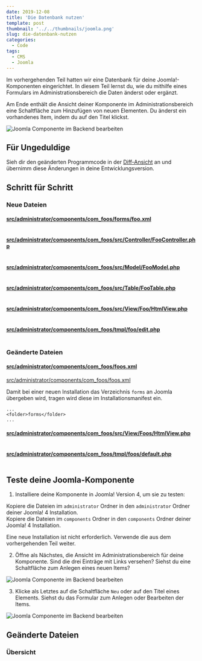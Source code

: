 ```yaml
---
date: 2019-12-08
title: 'Die Datenbank nutzen'
template: post
thumbnail: '../../thumbnails/joomla.png'
slug: die-datenbank-nutzen
categories:
  - Code
tags:
  - CMS
  - Joomla
---
```


Im vorhergehenden Teil hatten wir eine Datenbank für deine Joomla!-Komponenten eingerichtet. In diesem Teil lernst du, wie du mithilfe eines Formulars im Administrationsbereich die Daten änderst oder ergänzt.

Am Ende enthält die Ansicht deiner Komponente im Administrationsbereich eine Schaltfläche zum Hinzufügen von neuen Elementen. Du änderst ein vorhandenes Item, indem du auf den Titel klickst.

![Joomla Componente im Backend bearbeiten](/images/j4x8x1.png)

## Für Ungeduldige

Sieh dir den geänderten Programmcode in der [Diff-Ansicht](https://github.com/astridx/boilerplate/compare/t6...t6b) an und übernimm diese Änderungen in deine Entwicklungsversion.

## Schritt für Schritt

### Neue Dateien

#### [src/administrator/components/com_foos/forms/foo.xml](https://github.com/astridx/boilerplate/compare/t6...t6b#diff-262e27353fbe755d3813ea2df19cd0ed)

[]()
```

```

####  [src/administrator/components/com_foos/src/Controller/FooController.php](https://github.com/astridx/boilerplate/compare/t6...t6b#diff-181b1576846350fbb4a7a1a73291de4b)

[]()
```

```

#### [src/administrator/components/com_foos/src/Model/FooModel.php](https://github.com/astridx/boilerplate/compare/t6...t6b#diff-c1b8160bef2d2b36367dc59381d6bcb7)

[]()
```

```

####  [src/administrator/components/com_foos/src/Table/FooTable.php](https://github.com/astridx/boilerplate/compare/t6...t6b#diff-19bf55010e1963bede0668355cebb307)

[]()
```

```

#### [src/administrator/components/com_foos/src/View/Foo/HtmlView.php](https://github.com/astridx/boilerplate/compare/t6...t6b#diff-d25fe4d29c25ccf10e0ba6ecaf837294)

[]()
```

```

#### [src/administrator/components/com_foos/tmpl/foo/edit.php](https://github.com/astridx/boilerplate/compare/t6...t6b#diff-1637778e5f7d1d56dd1751af1970f01b)

[]()
```

```

### Geänderte Dateien

#### [src/administrator/components/com_foos/foos.xml](https://github.com/astridx/boilerplate/compare/t6...t6b#diff-1ff20be1dacde6c4c8e68e90161e0578)

[src/administrator/components/com_foos/foos.xml](https://github.com/astridx/boilerplate/blob/6af3fd96a856784ffd8c0ffd1225544b60361ba9/src/administrator/components/com_foos/foos.xml)

Damit bei einer neuen Installation das Verzeichnis `forms` an Joomla übergeben wird, tragen wird diese im Installationsmanifest ein.

```
...
<folder>forms</folder>
...

```

#### [src/administrator/components/com_foos/src/View/Foos/HtmlView.php](https://github.com/astridx/boilerplate/compare/t6...t6b#diff-8e3d37bbd99544f976bf8fd323eb5250)

[]()
```

```

#### [src/administrator/components/com_foos/tmpl/foos/default.php](https://github.com/astridx/boilerplate/compare/t6...t6b#diff-3186af99ea4e3321b497b86fcd1cd757)

[]()
```

```

## Teste deine Joomla-Komponente

1. Installiere deine Komponente in Joomla! Version 4, um sie zu testen:

Kopiere die Dateien im `administrator` Ordner in den `administrator` Ordner deiner Joomla! 4 Installation.  
Kopiere die Dateien im `components` Ordner in den `components` Ordner deiner Joomla! 4 Installation.

Eine neue Installation ist nicht erforderlich. Verwende die aus dem vorhergehenden Teil weiter.

2. Öffne als Nächstes, die Ansicht im Administrationsbereich für deine Komponente. Sind die drei Einträge mit Links versehen? Siehst du eine Schaltfläche zum Anlegen eines neuen Items?

![Joomla Componente im Backend bearbeiten](/images/j4x8x1.png)

3. Klicke als Letztes auf die Schaltfläche `Neu` oder auf den Titel eines Elements. Siehst du das Formular zum Anlegen oder Bearbeiten der Items.

![Joomla Componente im Backend bearbeiten](/images/j4x8x2.png)

## Geänderte Dateien

### Übersicht
